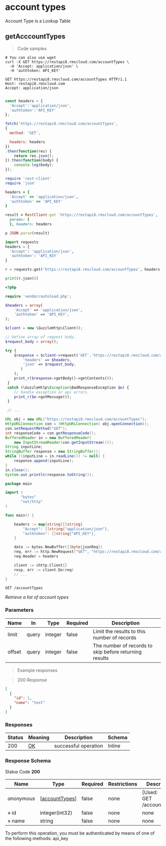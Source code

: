 <h1 id="rms-rest-api-account-types">account types</h1>

Account Type is a Lookup Table

## getAcccountTypes

<a id="opIdgetAcccountTypes"></a>

> Code samples

```shell
# You can also use wget
curl -X GET https://restapi8.rmscloud.com/accountTypes \
  -H 'Accept: application/json' \
  -H 'authtoken: API_KEY'

```

```http
GET https://restapi8.rmscloud.com/accountTypes HTTP/1.1
Host: restapi8.rmscloud.com
Accept: application/json

```

```javascript

const headers = {
  'Accept':'application/json',
  'authtoken':'API_KEY'
};

fetch('https://restapi8.rmscloud.com/accountTypes',
{
  method: 'GET',

  headers: headers
})
.then(function(res) {
    return res.json();
}).then(function(body) {
    console.log(body);
});

```

```ruby
require 'rest-client'
require 'json'

headers = {
  'Accept' => 'application/json',
  'authtoken' => 'API_KEY'
}

result = RestClient.get 'https://restapi8.rmscloud.com/accountTypes',
  params: {
  }, headers: headers

p JSON.parse(result)

```

```python
import requests
headers = {
  'Accept': 'application/json',
  'authtoken': 'API_KEY'
}

r = requests.get('https://restapi8.rmscloud.com/accountTypes', headers = headers)

print(r.json())

```

```php
<?php

require 'vendor/autoload.php';

$headers = array(
    'Accept' => 'application/json',
    'authtoken' => 'API_KEY',
);

$client = new \GuzzleHttp\Client();

// Define array of request body.
$request_body = array();

try {
    $response = $client->request('GET','https://restapi8.rmscloud.com/accountTypes', array(
        'headers' => $headers,
        'json' => $request_body,
       )
    );
    print_r($response->getBody()->getContents());
 }
 catch (\GuzzleHttp\Exception\BadResponseException $e) {
    // handle exception or api errors.
    print_r($e->getMessage());
 }

 // ...

```

```java
URL obj = new URL("https://restapi8.rmscloud.com/accountTypes");
HttpURLConnection con = (HttpURLConnection) obj.openConnection();
con.setRequestMethod("GET");
int responseCode = con.getResponseCode();
BufferedReader in = new BufferedReader(
    new InputStreamReader(con.getInputStream()));
String inputLine;
StringBuffer response = new StringBuffer();
while ((inputLine = in.readLine()) != null) {
    response.append(inputLine);
}
in.close();
System.out.println(response.toString());

```

```go
package main

import (
       "bytes"
       "net/http"
)

func main() {

    headers := map[string][]string{
        "Accept": []string{"application/json"},
        "authtoken": []string{"API_KEY"},
    }

    data := bytes.NewBuffer([]byte{jsonReq})
    req, err := http.NewRequest("GET", "https://restapi8.rmscloud.com/accountTypes", data)
    req.Header = headers

    client := &http.Client{}
    resp, err := client.Do(req)
    // ...
}

```

`GET /accountTypes`

*Retrieve a list of account types*

<h3 id="getacccounttypes-parameters">Parameters</h3>

|Name|In|Type|Required|Description|
|---|---|---|---|---|
|limit|query|integer|false|Limit the results to this number of records|
|offset|query|integer|false|The number of records to skip before returning results|

> Example responses

> 200 Response

```json
[
  {
    "id": 1,
    "name": "test"
  }
]
```

<h3 id="getacccounttypes-responses">Responses</h3>

|Status|Meaning|Description|Schema|
|---|---|---|---|
|200|[OK](https://tools.ietf.org/html/rfc7231#section-6.3.1)|successful operation|Inline|

<h3 id="getacccounttypes-responseschema">Response Schema</h3>

Status Code **200**

|Name|Type|Required|Restrictions|Description|
|---|---|---|---|---|
|*anonymous*|[[accountTypes](#schemaaccounttypes)]|false|none|[Used:<br>GET /accountTypes]|
|» id|integer(int32)|false|none|none|
|» name|string|false|none|none|

<aside class="warning">
To perform this operation, you must be authenticated by means of one of the following methods:
api_key
</aside>

